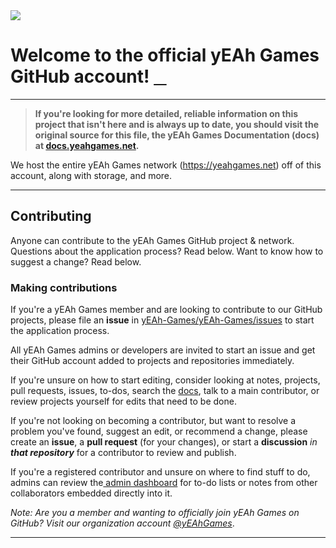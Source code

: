 <img src="https://i.imgur.com/oPWJO1Q.png">

# Welcome to the official yEAh Games GitHub account! <a rel="me" href="https://mstdn.social/@yeah">⠀</a>

****
 <font color="white"><b>
 > If you're looking for more detailed, reliable information on this project that isn't here and is always up to date, you should visit the original source for this file, the yEAh Games Documentation (docs) at [docs.yeahgames.net](https://docs.yeahgames.net).</b>
</font>



We host the entire yEAh Games network (https://yeahgames.net) off of this account, along with storage, and more.

***

<h2>Contributing</h2>

Anyone can contribute to the yEAh Games GitHub project & network. Questions about the application process? Read below. Want to know how to suggest a change? Read below.

<!--<h3>Main contributors</h3>

<ul></ul>
<li><a href="https://github.com/nnillat"> Tallinn  (@nnillat)</a> [lead dev]
<br>
<li><a href="https://github.com/undonesundew"> Aidan  (@undonesundew)</a> [admin]
</ul>-->

<h3>Making contributions</h3>

If you're a yEAh Games member and are looking to contribute to our GitHub projects, please file an **issue** in [yEAh-Games/yEAh-Games/issues](https://github.com/yEAh-Games/yEAh-Games/issues) to start the application process. 

All yEAh Games admins or developers are invited to start an issue and get their GitHub account added to projects and repositories immediately.

If you're unsure on how to start editing, consider looking at notes, projects, pull requests, issues, to-dos, search the [docs](https://docs.yeahgames.net), talk to a main contributor, or review projects yourself for edits that need to be done.

If you're not looking on becoming a contributor, but want to resolve a problem you've found, suggest an edit, or recommend a change, please create an **issue**, a **pull request** (for your changes), or start a **discussion** _in **that repository**_ for a contributor to review and publish.

If you're a registered contributor and unsure on where to find stuff to do, admins can review the[ admin dashboard](https://admin.yeahgames.net/forms/login/auth.html) for to-do lists or notes from other collaborators embedded directly into it.

*Note: Are you a member and wanting to officially join yEAh Games on GitHub? Visit our organization account <a href="//github.com/yeahgames">@yEAhGames</a>*.


****
